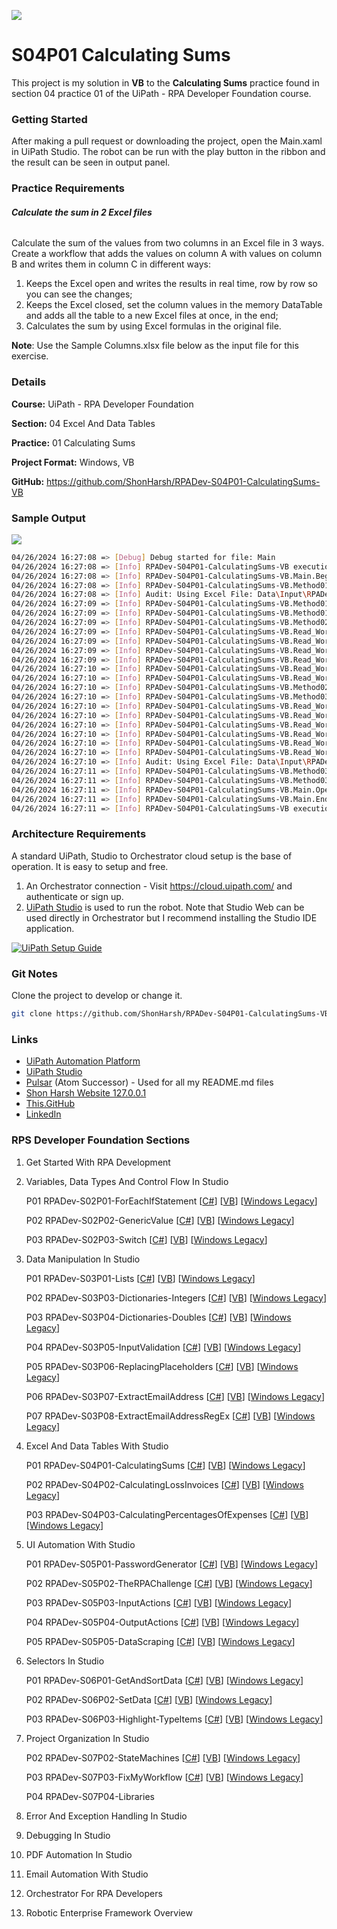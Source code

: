 ![](https://shonharsh.github.io/curriculum-vitae/Images/Banner-UiPath-02.png)

# S04P01 Calculating Sums

This project is my solution in **VB** to the **Calculating Sums** practice found in section 04 practice 01 of the UiPath - RPA Developer Foundation course.

### Getting Started

After making a pull request or downloading the project, open the Main.xaml in UiPath Studio.  The robot can be run with the play button in the ribbon and the result can be seen in output panel.

### Practice Requirements

###### **Calculate the sum in 2 Excel files**

Calculate the sum of the values from two columns in an Excel file in 3 ways. Create a workflow that adds the values on column A with values on column B and writes them in column C in different ways:

1. Keeps the Excel open and writes the results in real time, row by row so you can see the changes;
2. Keeps the Excel closed, set the column values in the memory DataTable and adds all the table to a new Excel files at once, in the end;
3. Calculates the sum by using Excel formulas in the original file.

**Note**: Use the Sample Columns.xlsx file below as the input file for this exercise.

### Details

**Course:** UiPath - RPA Developer Foundation

**Section:** 04 Excel And Data Tables

**Practice:** 01 Calculating Sums

**Project Format:** Windows, VB

**GitHub:** https://github.com/ShonHarsh/RPADev-S04P01-CalculatingSums-VB

### Sample Output

![](https://shonharsh.github.io/curriculum-vitae/Images/RPADev-S04P01-CalculatingSums-Sample-Output.jpg)

```sh
04/26/2024 16:27:08 => [Debug] Debug started for file: Main
04/26/2024 16:27:08 => [Info] RPADev-S04P01-CalculatingSums-VB execution started
04/26/2024 16:27:08 => [Info] RPADev-S04P01-CalculatingSums-VB.Main.Begin;
04/26/2024 16:27:08 => [Info] RPADev-S04P01-CalculatingSums-VB.Method01.Begin;
04/26/2024 16:27:08 => [Info] Audit: Using Excel File: Data\Input\RPADev-S04P01-CalculatingSums-Sample-Columns.xlsx
04/26/2024 16:27:09 => [Info] RPADev-S04P01-CalculatingSums-VB.Method01.OperationCompleted;
04/26/2024 16:27:09 => [Info] RPADev-S04P01-CalculatingSums-VB.Method01.End;
04/26/2024 16:27:09 => [Info] RPADev-S04P01-CalculatingSums-VB.Method02.Begin;
04/26/2024 16:27:09 => [Info] RPADev-S04P01-CalculatingSums-VB.Read_WorkbookToTable.Begin;
04/26/2024 16:27:09 => [Info] RPADev-S04P01-CalculatingSums-VB.Read_WorkbookToTable.OperationCompleted;
04/26/2024 16:27:09 => [Info] RPADev-S04P01-CalculatingSums-VB.Read_WorkbookToTable.End;
04/26/2024 16:27:09 => [Info] RPADev-S04P01-CalculatingSums-VB.Read_WorkbookToTable.Begin;
04/26/2024 16:27:10 => [Info] RPADev-S04P01-CalculatingSums-VB.Read_WorkbookToTable.OperationCompleted
04/26/2024 16:27:10 => [Info] RPADev-S04P01-CalculatingSums-VB.Read_WorkbookToTable.End;
04/26/2024 16:27:10 => [Info] RPADev-S04P01-CalculatingSums-VB.Method02.End;
04/26/2024 16:27:10 => [Info] RPADev-S04P01-CalculatingSums-VB.Method03.Begin;
04/26/2024 16:27:10 => [Info] RPADev-S04P01-CalculatingSums-VB.Read_WorkbookToTable.Begin;
04/26/2024 16:27:10 => [Info] RPADev-S04P01-CalculatingSums-VB.Read_WorkbookToTable.OperationCompleted;
04/26/2024 16:27:10 => [Info] RPADev-S04P01-CalculatingSums-VB.Read_WorkbookToTable.End;
04/26/2024 16:27:10 => [Info] RPADev-S04P01-CalculatingSums-VB.Read_WorkbookToTable.Begin;
04/26/2024 16:27:10 => [Info] RPADev-S04P01-CalculatingSums-VB.Read_WorkbookToTable.OperationCompleted
04/26/2024 16:27:10 => [Info] RPADev-S04P01-CalculatingSums-VB.Read_WorkbookToTable.End;
04/26/2024 16:27:10 => [Info] Audit: Using Excel File: Data\Input\RPADev-S04P01-CalculatingSums-Sample-Columns.xlsx
04/26/2024 16:27:11 => [Info] RPADev-S04P01-CalculatingSums-VB.Method03.OperationCompleted;
04/26/2024 16:27:11 => [Info] RPADev-S04P01-CalculatingSums-VB.Method03.End;
04/26/2024 16:27:11 => [Info] RPADev-S04P01-CalculatingSums-VB.Main.OperationCompleted
04/26/2024 16:27:11 => [Info] RPADev-S04P01-CalculatingSums-VB.Main.End;
04/26/2024 16:27:11 => [Info] RPADev-S04P01-CalculatingSums-VB execution ended in: 00:00:02
```

### Architecture Requirements

A standard UiPath, Studio to Orchestrator cloud setup is the base of operation.  It is easy to setup and free.
1. An Orchestrator connection - Visit https://cloud.uipath.com/ and authenticate or sign up.
2. [UiPath Studio](https://www.uipath.com/product/studio) is used to run the robot.  Note that Studio Web can be used directly in Orchestrator but I recommend installing the Studio IDE application.

[![UiPath Setup Guide](https://shonharsh.github.io/curriculum-vitae/Images/Title-UiPath-Setup-Guide.png)](https://github.com/ShonHarsh/UiPath-SetupGuide)

### Git Notes

Clone the project to develop or change it.

```sh
git clone https://github.com/ShonHarsh/RPADev-S04P01-CalculatingSums-VB
```

### Links
- [UiPath Automation Platform](https://www.uipath.com/)
- [UiPath Studio](https://www.uipath.com/product/studio)- [Pulsar](https://pulsar-edit.dev/) (Atom Successor) - Used for all my README.md files
- [Shon Harsh Website 127.0.0.1](https://shonharsh.github.io/curriculum-vitae/index.html)
- [This.GitHub](https://github.com/shonharsh)
- [LinkedIn](https://www.linkedin.com/in/shonharsh/)

### RPS Developer Foundation Sections

1. Get Started With RPA Development

2. Variables, Data Types And Control Flow In Studio

   P01 RPADev-S02P01-ForEachIfStatement [[C#](https://github.com/ShonHarsh/RPADev-S02P01-ForEachIfStatement)] [[VB](https://github.com/ShonHarsh/RPADev-S02P01-ForEachIfStatement-VB)] [[Windows Legacy](https://github.com/ShonHarsh/RPADev-S02P01-ForEachIfStatement-WindowsLegacy)]

   P02 RPADev-S02P02-GenericValue [[C#](https://github.com/ShonHarsh/RPADev-S02P02-GenericValue)] [[VB](https://github.com/ShonHarsh/RPADev-S02P02-GenericValue-VB)] [[Windows Legacy](https://github.com/ShonHarsh/RPADev-S02P02-GenericValue-WindowsLegacy)]

   P03 RPADev-S02P03-Switch [[C#](https://github.com/ShonHarsh/RPADev-S02P03-Switch)] [[VB](https://github.com/ShonHarsh/RPADev-S02P03-Switch-VB)] [[Windows Legacy](https://github.com/ShonHarsh/RPADev-S02P03-Switch-WindowsLegacy)]

3. Data Manipulation In Studio

   P01 RPADev-S03P01-Lists [[C#](https://github.com/ShonHarsh/RPADev-S03P01-Lists)] [[VB](https://github.com/ShonHarsh/RPADev-S03P01-Lists-VB)] [[Windows Legacy](https://github.com/ShonHarsh/RPADev-S03P01-Lists-WindowsLegacy)]

   P02 RPADev-S03P03-Dictionaries-Integers [[C#](https://github.com/ShonHarsh/RPADev-S03P03-Dictionaries-Integers)] [[VB](https://github.com/ShonHarsh/RPADev-S03P03-Dictionaries-Integers-VB)] [[Windows Legacy](https://github.com/ShonHarsh/RPADev-S03P03-Dictionaries-Integers-WindowsLegacy)]

   P03 RPADev-S03P04-Dictionaries-Doubles [[C#](https://github.com/ShonHarsh/RPADev-S03P04-Dictionaries-Doubles)] [[VB](https://github.com/ShonHarsh/RPADev-S03P04-Dictionaries-Doubles-VB)] [[Windows Legacy](https://github.com/ShonHarsh/RPADev-S03P04-Dictionaries-Doubles-WindowsLegacy)]

   P04 RPADev-S03P05-InputValidation [[C#](https://github.com/ShonHarsh/RPADev-S03P05-InputValidation)] [[VB](https://github.com/ShonHarsh/RPADev-S03P05-InputValidation-VB)] [[Windows Legacy](https://github.com/ShonHarsh/RPADev-S03P05-InputValidation-WindowsLegacy)]

   P05 RPADev-S03P06-ReplacingPlaceholders [[C#](https://github.com/ShonHarsh/RPADev-S03P06-ReplacingPlaceholders)] [[VB](https://github.com/ShonHarsh/RPADev-S03P06-ReplacingPlaceholders-VB)] [[Windows Legacy](https://github.com/ShonHarsh/RPADev-S03P06-ReplacingPlaceholders-WindowsLegacy)]

   P06 RPADev-S03P07-ExtractEmailAddress [[C#](https://github.com/ShonHarsh/RPADev-S03P07-ExtractEmailAddress)] [[VB](https://github.com/ShonHarsh/RPADev-S03P07-ExtractEmailAddress-VB)] [[Windows Legacy](https://github.com/ShonHarsh/RPADev-S03P07-ExtractEmailAddress-WindowsLegacy)]

   P07 RPADev-S03P08-ExtractEmailAddressRegEx [[C#](https://github.com/ShonHarsh/RPADev-S03P08-ExtractEmailAddressRegEx)] [[VB](https://github.com/ShonHarsh/RPADev-S03P08-ExtractEmailAddressRegEx-VB)] [[Windows Legacy](https://github.com/ShonHarsh/RPADev-S03P08-ExtractEmailAddressRegEx-WindowsLegacy)]

4. Excel And Data Tables With Studio

   P01 RPADev-S04P01-CalculatingSums [[C#](https://github.com/ShonHarsh/RPADev-S04P01-CalculatingSums)] [[VB](https://github.com/ShonHarsh/RPADev-S04P01-CalculatingSums-VB)] [[Windows Legacy](https://github.com/ShonHarsh/RPADev-S04P01-CalculatingSums-WindowsLegacy)]

   P02 RPADev-S04P02-CalculatingLossInvoices [[C#](https://github.com/ShonHarsh/RPADev-S04P02-CalculatingLossInvoices)] [[VB](https://github.com/ShonHarsh/RPADev-S04P02-CalculatingLossInvoices-VB)] [[Windows Legacy](https://github.com/ShonHarsh/RPADev-S04P02-CalculatingLossInvoices-WindowsLegacy)]

   P03 RPADev-S04P03-CalculatingPercentagesOfExpenses [[C#](https://github.com/ShonHarsh/RPADev-S04P03-CalculatingPercentagesOfExpenses)] [[VB](https://github.com/ShonHarsh/RPADev-S04P03-CalculatingPercentagesOfExpenses-VB)] [[Windows Legacy](https://github.com/ShonHarsh/RPADev-S04P03-CalculatingPercentagesOfExpenses-WindowsLegacy)]

5. UI Automation With Studio

   P01 RPADev-S05P01-PasswordGenerator [[C#](https://github.com/ShonHarsh/RPADev-S05P01-PasswordGenerator)] [[VB](https://github.com/ShonHarsh/RPADev-S05P01-PasswordGenerator-VB)] [[Windows Legacy](https://github.com/ShonHarsh/RPADev-S05P01-PasswordGenerator-WindowsLegacy)]

   P02 RPADev-S05P02-TheRPAChallenge [[C#](https://github.com/ShonHarsh/RPADev-S05P02-TheRPAChallenge)] [[VB](https://github.com/ShonHarsh/RPADev-S05P02-TheRPAChallenge-VB)] [[Windows Legacy](https://github.com/ShonHarsh/RPADev-S05P02-TheRPAChallenge-WindowsLegacy)]

   P03 RPADev-S05P03-InputActions [[C#](https://github.com/ShonHarsh/RPADev-S05P03-InputActions)] [[VB](https://github.com/ShonHarsh/RPADev-S05P03-InputActions-VB)] [[Windows Legacy](https://github.com/ShonHarsh/RPADev-S05P03-InputActions-WindowsLegacy)]

   P04 RPADev-S05P04-OutputActions [[C#](https://github.com/ShonHarsh/RPADev-S05P04-OutputActions)] [[VB](https://github.com/ShonHarsh/RPADev-S05P04-OutputActions-VB)] [[Windows Legacy](https://github.com/ShonHarsh/RPADev-S05P04-OutputActions-WindowsLegacy)]

   P05 RPADev-S05P05-DataScraping [[C#](https://github.com/ShonHarsh/RPADev-S05P05-DataScraping)] [[VB](https://github.com/ShonHarsh/RPADev-S05P05-DataScraping-VB)] [[Windows Legacy](https://github.com/ShonHarsh/RPADev-S05P05-DataScraping-WindowsLegacy)]

6. Selectors In Studio

   P01 RPADev-S06P01-GetAndSortData [[C#](https://github.com/ShonHarsh/RPADev-S06P01-GetAndSortData)] [[VB](https://github.com/ShonHarsh/RPADev-S06P01-GetAndSortData-VB)] [[Windows Legacy](https://github.com/ShonHarsh/RPADev-S06P01-GetAndSortData-WindowsLegacy)]

   P02 RPADev-S06P02-SetData [[C#](https://github.com/ShonHarsh/RPADev-S06P02-SetData)] [[VB](https://github.com/ShonHarsh/RPADev-S06P02-SetData-VB)] [[Windows Legacy](https://github.com/ShonHarsh/RPADev-S06P02-SetData-WindowsLegacy)]

   P03 RPADev-S06P03-Highlight-TypeItems [[C#](https://github.com/ShonHarsh/RPADev-S06P03-Highlight-TypeItems)] [[VB](https://github.com/ShonHarsh/RPADev-S06P03-Highlight-TypeItems-VB)] [[Windows Legacy](https://github.com/ShonHarsh/RPADev-S06P03-Highlight-TypeItems-WindowsLegacy)]

7. Project Organization In Studio

   P02 RPADev-S07P02-StateMachines [[C#](https://github.com/ShonHarsh/RPADev-S07P02-StateMachines)] [[VB](https://github.com/ShonHarsh/RPADev-S07P02-StateMachines-VB)] [[Windows Legacy](https://github.com/ShonHarsh/RPADev-S07P02-StateMachines-WindowsLegacy)]

   P03 RPADev-S07P03-FixMyWorkflow [[C#](https://github.com/ShonHarsh/RPADev-S07P03-FixMyWorkflow)] [[VB](https://github.com/ShonHarsh/RPADev-S07P03-FixMyWorkflow-VB)] [[Windows Legacy](https://github.com/ShonHarsh/RPADev-S07P03-FixMyWorkflow-WindowsLegacy)]

   P04 RPADev-S07P04-Libraries

8. Error And Exception Handling In Studio

9. Debugging In Studio

10. PDF Automation In Studio

11. Email Automation With Studio

12. Orchestrator For RPA Developers

13. Robotic Enterprise Framework Overview
